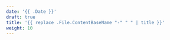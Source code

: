 ```yaml
---
date: '{{ .Date }}'
draft: true
title: '{{ replace .File.ContentBaseName "-" " " | title }}'
weight: 10
---
```

